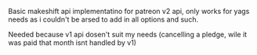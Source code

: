 Basic makeshift api implementatino for patreon v2 api, only works for yags needs as i couldn't be arsed to add in all options and such.

Needed because v1 api dosen't suit my needs (cancelling a pledge, wile it was paid that month isnt handled by v1)
